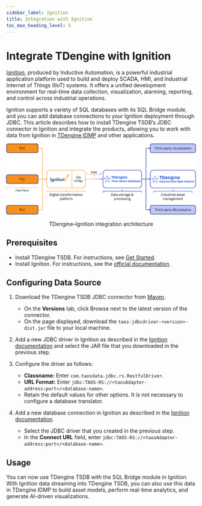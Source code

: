 ```yaml
---
sidebar_label: Ignition
title: Integration with Ignition
toc_max_heading_level: 5
---
```


# Integrate TDengine with Ignition

[Ignition](https://inductiveautomation.com/ignition/), produced by Inductive Automation, is a powerful industrial application platform used to build and deploy SCADA, HMI, and Industrial Internet of Things (IIoT) systems. It offers a unified development environment for real-time data collection, visualization, alarming, reporting, and control across industrial operations.

Ignition supports a variety of SQL databases with its SQL Bridge module, and you can add database connections to your Ignition deployment through JDBC. This article describes how to install TDengine TSDB’s JDBC connector in Ignition and integrate the products, allowing you to work with data from Ignition in [TDengine IDMP](https://tdengine.com/idmp/) and other applications.

![architecture](../../assets/ignition-01.webp)

<center>TDengine–Ignition integration architecture</center>

## Prerequisites

- Install TDengine TSDB. For instructions, see [Get Started](https://docs.tdengine.com/get-started/).
- Install Ignition. For instructions, see the [official documentation](https://www.docs.inductiveautomation.com/).

## Configuring Data Source

1.  Download the TDengine TSDB JDBC connector from [Maven](https://central.sonatype.com/artifact/com.taosdata.jdbc/taos-jdbcdriver).
    - On the **Versions** tab, click Browse next to the latest version of the connector.
    - On the page displayed, download the `taos-jdbcdriver-<version>-dist.jar` file to your local machine.
    
2.  Add a new JDBC driver in Ignition as described in the [Ignition documentation](https://www.docs.inductiveautomation.com/docs/8.1/platform/database-connections/connecting-to-databases/jdbc-drivers-and-translators#add-a-new-jdbc-driver) and select the JAR file that you downloaded in the previous step.

3.  Configure the driver as follows:
    - **Classname:** Enter `com.taosdata.jdbc.rs.RestfulDriver`.
    - **URL Format:** Enter `jdbc:TAOS-RS://<taosAdapter-address:port>/<database-name>`.
    - Retain the default values for other options. It is not necessary to configure a database translator.

4.  Add a new database connection in Ignition as described in the [Ignition documentation](https://www.docs.inductiveautomation.com/docs/8.1/platform/database-connections/connecting-to-databases#add-a-database-connection).
    - Select the JDBC driver that you created in the previous step.
    - In the **Connect URL** field, enter `jdbc:TAOS-RS://<taosAdapter-address:port>/<database-name>`.

## Usage

You can now use TDengine TSDB with the SQL Bridge module in Ignition. With Ignition data streaming into TDengine TSDB, you can also use this data in TDengine IDMP to build asset models, perform real-time analytics, and generate AI-driven visualizations.
